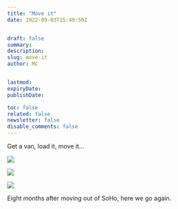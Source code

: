 ```yaml
---
title: "Move it"
date: 2022-09-03T15:49:50Z


draft: false
summary:
description:
slug: move-it
author: MC


lastmod:
expiryDate:
publishDate:

toc: false
related: false
newsletter: false
disable_comments: false
---
```

Get a van, load it, move it...

![](/images/2781.jpeg)

![](/images/2782.jpeg)

![](/images/2786.jpeg)

Eight months after moving out of SoHo, here we go again.